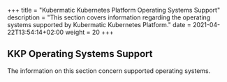 +++
title = "Kubermatic Kubernetes Platform Operating Systems Support"
description = "This section covers information regarding the operating systems supported by Kubermatic Kubernetes Platform."
date = 2021-04-22T13:54:14+02:00
weight = 20
+++

## KKP Operating Systems Support

The information on this section concern supported operating systems.
